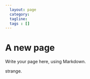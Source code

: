 ```yaml
--- 
  layout: page 
  category: 
  tagline: 
  tags : [] 
--- 
```


# A new page 

Write your page here, using Markdown.

strange.